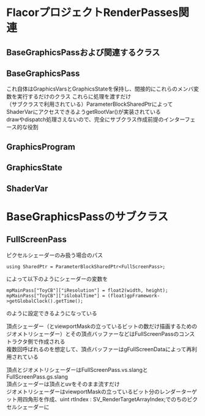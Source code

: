 # FlacorプロジェクトRenderPasses関連

## BaseGraphicsPassおよび関連するクラス

## BaseGraphicsPass
これ自体はGraphicsVarsとGraphicsStateを保持し、間接的にこれらのメンバ変数を実行するだけのクラス  これらに処理を渡すだけ  
（サブクラスで利用されている）ParameterBlockSharedPtrによってShaderVarにアクセスできるようgetRootVar()が実装されている  
drawやdispatch処理さえないので、完全にサブクラス作成前提のインターフェース的な役割  


## GraphicsProgram

## GraphicsState

## ShaderVar


# BaseGraphicsPassのサブクラス

## FullScreenPass
ピクセルシェーダーのみ扱う場合のパス  

    using SharedPtr = ParameterBlockSharedPtr<FullScreenPass>;
によって以下のようにシェーダーの変数を

    mpMainPass["ToyCB"]["iResolution"] = float2(width, height);
    mpMainPass["ToyCB"]["iGlobalTime"] = (float)gpFramework->getGlobalClock().getTime();  
のように設定できるようになっている    

頂点シェーダー（とviewportMaskの立っているビットの数だけ描画するためのジオメトリシェーダー）とその頂点バッファーなどはFullScreenPassのコンストラクタ側で作成される  
複数回呼ばれるのを想定して、頂点バッファーはgFullScreenDataによって再利用されている  

頂点とジオメトリシェーダーはFullScreenPass.vs.slangとFullScreenPass.gs.slang  
頂点シェーダーは頂点とuvをそのまま流すだけ  
ジオメトリシェーダーはviewportMaskの立っているビット分のレンダーターゲット用四角形を作成、uint rtIndex : SV_RenderTargetArrayIndex;でのちのピクセルシェーダーに
<!--stackedit_data:
eyJoaXN0b3J5IjpbLTE1ODAzNDkzMjcsNTQxNTY0ODE2LDIxOT
QyOTExNCwxNjMyOTI5MTIyLDMyODc2ODA2NSwxMzEwMDA0MDI4
LDE5MzQxODM1ODEsLTIwMDA2MzQ5MzEsMTY4Nzc5Njc5MiwtMj
A5MTgwMjM2OV19
-->